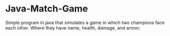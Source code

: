 # Java-Match-Game

Simple program in java that simulates a game in which two champions face each other. Where they have name, health, damage, and armor;
